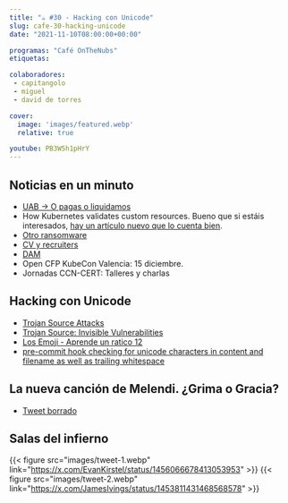 ```yaml
---
title: "☕️ #30 - Hacking con Unicode"
slug: cafe-30-hacking-unicode
date: "2021-11-10T08:00:00+00:00"

programas: "Café OnTheNubs"
etiquetas:

colaboradores:
 - capitangolo
 - miguel
 - david de torres

cover:
  image: 'images/featured.webp'
  relative: true

youtube: PB3W5h1pHrY
---
```


## Noticias en un minuto

- [UAB -> O pagas o liquidamos](https://cronicaglobal.elespanol.com/creacion/vida-tecky/ultimatum-ciberdelincuentes-uab-ransomware-filtran-datos_561081_102.html)
- How Kubernetes validates custom resources. Bueno que si estáis interesados, [hay un artículo nuevo que lo cuenta bien](https://danielmangum.com/posts/how-kubernetes-validates-custom-resources/).
- [Otro ransomware](https://www.xataka.com/seguridad/mediamarkt-sufre-ciberataque-ransomware-que-afecta-a-sus-tiendas-a-pocas-semanas-black-friday)
- [CV y recruiters](https://www.genbeta.com/actualidad/nadie-lee-tu-curriculum-esta-desarrolladora-creo-uno-citando-charizard-a-contagios-herpes-le-llovieron-entrevistas)
- [DAM](https://www.ara.cat/economia/atac-informatic-obliga-damm-aturar-produccio-cervesa_1_4178698.html)
- Open CFP KubeCon Valencia: 15 diciembre.
- Jornadas CCN-CERT: Talleres y charlas


## Hacking con Unicode

- [Trojan Source Attacks](https://trojansource.codes)
- [Trojan Source: Invisible Vulnerabilities](https://trojansource.codes/trojan-source.pdf)
- [Los Emoji - Aprende un ratico 12](https://www.youtube.com/watch?v=5K6UdSDn5h8)
- [pre-commit hook checking for unicode characters in content and filename as well as trailing whitespace](https://gist.github.com/aigjermo/753665d5317a87341091)


## La nueva canción de Melendi. ¿Grima o Gracia?

- [Tweet borrado](https://x.com/chuckiclampy/status/1456683522849189897?t=6QnXJ9K2Yyx7kIfvVtXvlQ&s=19)


## Salas del infierno

{{< figure src="images/tweet-1.webp" link="https://x.com/EvanKirstel/status/1456066678413053953" >}}
{{< figure src="images/tweet-2.webp" link="https://x.com/JamesIvings/status/1453811431468568578" >}}
